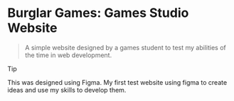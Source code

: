 # Burglar Games: Games Studio Website
> A simple website designed by a games student to test my abilities of the time in web development.

> [!tip]
> This was designed using Figma. My first test website using figma to create ideas and use my skills to develop them.
